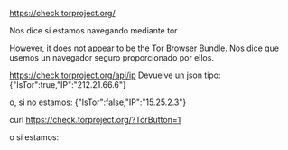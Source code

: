 https://check.torproject.org/

Nos dice si estamos navegando mediante tor

However, it does not appear to be the Tor Browser Bundle.
Nos dice que usemos un navegador seguro proporcionado por ellos.


https://check.torproject.org/api/ip
Devuelve un json tipo:
{"IsTor":true,"IP":"212.21.66.6"}

o, si no estamos:
{"IsTor":false,"IP":"15.25.2.3"}


curl https://check.torproject.org/?TorButton=1
<body>
  <a id="TorCheckResult" target="failure" href="/"></a>
</body>

o si estamos:
<body>                                                                                                                                                  <a id="TorCheckResult" target="success" href="/"></a>                                                                                               </body> 

